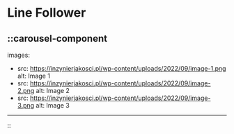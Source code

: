 # Line Follower

::carousel-component
---

images:

- src: <https://inzynierjakosci.pl/wp-content/uploads/2022/09/image-1.png>
    alt: Image 1
- src: <https://inzynierjakosci.pl/wp-content/uploads/2022/09/image-2.png>
    alt: Image 2
- src: <https://inzynierjakosci.pl/wp-content/uploads/2022/09/image-3.png>
    alt: Image 3

---
::
